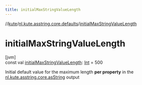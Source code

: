 ```yaml
---
title: initialMaxStringValueLength
---
```

//[kute](../../index.html)/[nl.kute.asstring.core.defaults](index.html)/[initialMaxStringValueLength](initial-max-string-value-length.html)



# initialMaxStringValueLength



[jvm]\
const val [initialMaxStringValueLength](initial-max-string-value-length.html): [Int](https://kotlinlang.org/api/latest/jvm/stdlib/kotlin/-int/index.html) = 500



Initial default value for the maximum length **per property** in the [nl.kute.asstring.core.asString](../nl.kute.asstring.core/as-string.html) output




